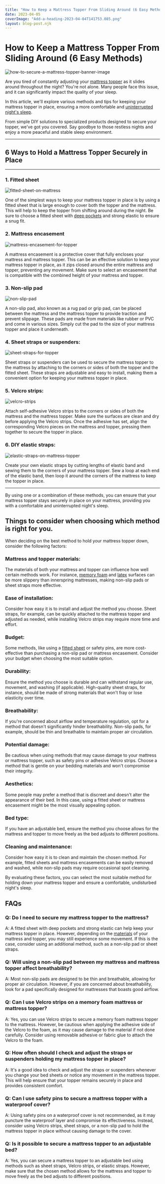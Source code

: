 ```yaml
---
title: "How to Keep a Mattress Topper From Sliding Around (6 Easy Methods)"
date: 2023-04-05
coverImage: "Add-a-heading-2023-04-04T141753.085.png"
layout: blog-post.njk
---
```


# How to Keep a Mattress Topper From Sliding Around (6 Easy Methods)

![how-to-secure-a-mattress-topper-banner-image](/images/blog/Most-Attractive-Youtube-Thumbnail-2023-04-04T210409.637-1024x576.png)

Are you tired of constantly adjusting your [mattress topper](https://www.thespruce.com/whats-the-best-mattress-topper-350741) as it slides around throughout the night? You're not alone. Many people face this issue, and it can significantly impact the quality of your sleep.

In this article, we'll explore various methods and tips for keeping your mattress topper in place, ensuring a more comfortable and [uninterrupted night's sleep](https://beloitmattress.com/how-to-properly-use-a-mattress-topper/).

From simple DIY solutions to specialized products designed to secure your topper, we've got you covered. Say goodbye to those restless nights and enjoy a more peaceful and stable sleep environment.

* * *

## 6 Ways to Hold a Mattress Topper Securely in Place

* * *

### 1\. Fitted sheet

![fitted-sheet-on-mattress](/images/blog/Add-a-heading-2023-04-04T141753.085-1024x819.png)

One of the simplest ways to keep your mattress topper in place is by using a fitted sheet that is large enough to cover both the topper and the mattress. This will help to keep the topper from shifting around during the night. Be sure to choose a fitted sheet with [deep pockets](https://www.abedderworld.com/extra-deep-pocket-sheets.html/) and strong elastic to ensure a snug fit.

### 2\. Mattress encasement

![mattress-encasement-for-topper](/images/blog/Add-a-heading-2023-04-04T141845.726-1024x819.png)

A mattress encasement is a protective cover that fully encloses your mattress and mattress topper. This can be an effective solution to keep your mattress topper in place, as it zips closed around the entire mattress and topper, preventing any movement. Make sure to select an encasement that is compatible with the combined height of your mattress and topper.

### 3\. Non-slip pad

![non-slip-pad](/images/blog/Add-a-heading-2023-04-04T142326.069-1024x819.png)

A non-slip pad, also known as a rug pad or grip pad, can be placed between the mattress and the mattress topper to provide traction and prevent slippage. These pads are made from materials like rubber or PVC and come in various sizes. Simply cut the pad to the size of your mattress topper and place it underneath.

### 4\. Sheet straps or suspenders:

![sheet-straps-for-topper](/images/blog/Add-a-heading-2023-04-04T204019.222-1024x819.png)

Sheet straps or suspenders can be used to secure the mattress topper to the mattress by attaching to the corners or sides of both the topper and the fitted sheet. These straps are adjustable and easy to install, making them a convenient option for keeping your mattress topper in place.

### 5\. Velcro strips:

![velcro-strips](/images/blog/Add-a-heading-2023-04-04T204330.044-1024x819.png)

Attach self-adhesive Velcro strips to the corners or sides of both the mattress and the mattress topper. Make sure the surfaces are clean and dry before applying the Velcro strips. Once the adhesive has set, align the corresponding Velcro pieces on the mattress and topper, pressing them together to secure the topper in place.

### 6\. DIY elastic straps:

![elastic-straps-on-mattress-topper](/images/blog/Add-a-heading-2023-04-04T204642.584-1024x819.png)

Create your own elastic straps by cutting lengths of elastic band and sewing them to the corners of your mattress topper. Sew a loop at each end of the elastic band, then loop it around the corners of the mattress to keep the topper in place.

* * *

By using one or a combination of these methods, you can ensure that your mattress topper stays securely in place on your mattress, providing you with a comfortable and uninterrupted night's sleep.

## Things to consider when choosing which method is right for you.

When deciding on the best method to hold your mattress topper down, consider the following factors:

### Mattress and topper materials:

The materials of both your mattress and topper can influence how well certain methods work. For instance, [memory foam](https://www.abedderworld.com/gel-memory-foam-mattress-topper.html/) and [latex](https://www.abedderworld.com/natural-latex-mattress-toppers.html/) surfaces can be more slippery than innerspring mattresses, making non-slip pads or sheet straps more effective.

### Ease of installation:

Consider how easy it is to install and adjust the method you choose. Sheet straps, for example, can be quickly attached to the mattress topper and adjusted as needed, while installing Velcro strips may require more time and effort.

### Budget:

Some methods, like using a [fitted sheet](https://www.soakandsleep.com/blog/post/flat-sheet-fitted-sheet#:~:text=What%20is%20a%20fitted%20sheet,which%20offer%20a%20secure%20fit.) or safety pins, are more cost-effective than purchasing a non-slip pad or mattress encasement. Consider your budget when choosing the most suitable option.

### Durability:

Ensure the method you choose is durable and can withstand regular use, movement, and washing (if applicable). High-quality sheet straps, for instance, should be made of strong materials that won't fray or lose elasticity over time.

### Breathability:

If you're concerned about airflow and temperature regulation, opt for a method that doesn't significantly hinder breathability. Non-slip pads, for example, should be thin and breathable to maintain proper air circulation.

### Potential damage:

Be cautious when using methods that may cause damage to your mattress or mattress topper, such as safety pins or adhesive Velcro strips. Choose a method that is gentle on your bedding materials and won't compromise their integrity.

### Aesthetics:

Some people may prefer a method that is discreet and doesn't alter the appearance of their bed. In this case, using a fitted sheet or mattress encasement might be the most visually appealing option.

### Bed type:

If you have an adjustable bed, ensure the method you choose allows for the mattress and topper to move freely as the bed adjusts to different positions.

### Cleaning and maintenance:

Consider how easy it is to clean and maintain the chosen method. For example, fitted sheets and mattress encasements can be easily removed and washed, while non-slip pads may require occasional spot cleaning.

By evaluating these factors, you can select the most suitable method for holding down your mattress topper and ensure a comfortable, undisturbed night's sleep.

## FAQs

### Q: Do I need to secure my mattress topper to the mattress?

A: A fitted sheet with deep pockets and strong elastic can help keep your mattress topper in place. However, depending on the [materials](https://www.mattressfirm.com/beded-mattress-types) of your mattress and topper, you may still experience some movement. If this is the case, consider using an additional method, such as a non-slip pad or sheet straps.

### Q: Will using a non-slip pad between my mattress and mattress topper affect breathability?

A: Most non-slip pads are designed to be thin and breathable, allowing for proper air circulation. However, if you are concerned about breathability, look for a pad specifically designed for mattresses that boasts good airflow.

### Q: Can I use Velcro strips on a memory foam mattress or mattress topper?

A: Yes, you can use Velcro strips to secure a memory foam mattress topper to the mattress. However, be cautious when applying the adhesive side of the Velcro to the foam, as it may cause damage to the material if not done carefully. Consider using removable adhesive or fabric glue to attach the Velcro to the foam.

### Q: How often should I check and adjust the straps or suspenders holding my mattress topper in place?

A: It's a good idea to check and adjust the straps or suspenders whenever you change your bed sheets or notice any movement in the mattress topper. This will help ensure that your topper remains securely in place and provides consistent comfort.

### Q: Can I use safety pins to secure a mattress topper with a waterproof cover?

A: Using safety pins on a waterproof cover is not recommended, as it may puncture the waterproof layer and compromise its effectiveness. Instead, consider using Velcro strips, sheet straps, or a non-slip pad to hold the mattress topper in place without causing damage to the cover.

### Q: Is it possible to secure a mattress topper to an adjustable bed?

A: Yes, you can secure a mattress topper to an adjustable bed using methods such as sheet straps, Velcro strips, or elastic straps. However, make sure that the chosen method allows for the mattress and topper to move freely as the bed adjusts to different positions.
